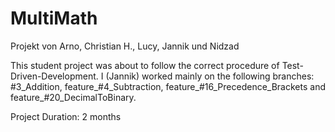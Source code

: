 # MultiMath

Projekt von Arno, Christian H., Lucy, Jannik und Nidzad

This student project was about to follow the correct procedure of Test-Driven-Development.
I (Jannik) worked mainly on the following branches: #3_Addition, feature_#4_Subtraction, feature_#16_Precedence_Brackets and feature_#20_DecimalToBinary.

Project Duration: 2 months
